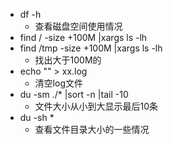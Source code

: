* df -h
    * 查看磁盘空间使用情况
* find / -size +100M |xargs ls -lh
* find /tmp -size +100M |xargs ls -lh
    * 找出大于100M的
* echo "" > xx.log
    * 清空log文件
* du -sm ./* |sort -n |tail -10
  * 文件大小从小到大显示最后10条
* du -sh * 
  * 查看文件目录大小的一些情况  